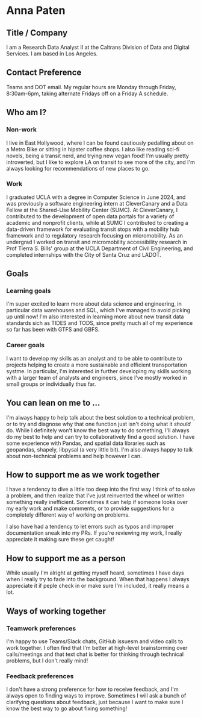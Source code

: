 # Anna Paten

## Title / Company 
I am a Research Data Analyst II at the Caltrans Division of Data and Digital Services. I am based in Los Angeles.

## Contact Preference
Teams and DOT email. My regular hours are Monday through Friday, 8:30am-6pm, taking alternate Fridays off on a Friday A schedule.

## Who am I?

### Non-work
I live in East Hollywood, where I can be found cautiously pedalling about on a Metro Bike or sitting in hipster coffee shops. I also like reading sci-fi novels, being a transit nerd, and trying new vegan food! I'm usually pretty introverted, but I like to explore LA on transit to see more of the city, and I'm always looking for recommendations of new places to go. 

### Work
I graduated UCLA with a degree in Computer Science in June 2024, and was previously a software engineering intern at CleverCanary and a Data Fellow at the Shared-Use Mobility Center (SUMC). At CleverCanary, I contributed to the development of open data portals for a variety of academic and nonprofit clients, while at SUMC I contributed to creating a data-driven framework for evaluating transit stops with a mobility hub framework and to regulatory research focusing on micromobility. As an undergrad I worked on transit and micromobility accessibility research in Prof Tierra S. Bills' group at the UCLA Department of Civil Engineering, and completed internships with the City of Santa Cruz and LADOT. 

## Goals
### Learning goals
I'm super excited to learn more about data science and engineering, in particular data warehouses and SQL, which I've managed to avoid picking up until now! I'm also interested in learning more about new transit data standards sich as TIDES and TODS, since pretty much all of my experience so far has been with GTFS and GBFS.

### Career goals
I want to develop my skills as an analyst and to be able to contribute to projects helping to create a more sustainable and efficient transportation systme. In particular, I'm interested in further developing my skills working with a larger team of analysts and engineers, since I've mostly worked in small groups or individually thus far.

## You can lean on me to …
I'm always happy to help talk about the best solution to a technical problem, or to try and diagnose why that one function just isn't doing what it *should* do. While I definitely won't know the best way to do something, I'll always do my best to help and can try to collaboratively find a good solution. I have some experience with Pandas, and spatial data libraries such as geopandas, shapely, libpysal (a very little bit). I'm also always happy to talk about non-technical problems and help however I can.

## How to support me as we work together
I have a tendency to dive a little too deep into the first way I think of to solve a problem, and then realize that I've just reinvented the wheel or written something really inefficient. Sometimes it can help if someone looks over my early work and make comments, or to provide suggestions for a completely different way of working on problems.

I also have had a tendency to let errors such as typos and improper documentation sneak into my PRs. If you're reviewing my work, I really appreciate it making sure these get caught! 

## How to support me as a person
While usually I'm alright at getting myself heard, sometimes I have days when I really try to fade into the background. When that happens I always appreciate it if peple check in or make sure I'm included, it really means a lot.

## Ways of working together

### Teamwork preferences
I'm happy to use Teams/Slack chats, GitHub issuesm and video calls to work together. I often find that I'm better at high-level brainstorming over calls/meetings and that text chat is better for thinking through technical problems, but I don't really mind! 

### Feedback preferences
I don't have a strong preference for how to receive feedback, and I'm always open to finding ways to improve. Sometimes I will ask a bunch of clarifying questions about feedback, just because I want to make sure I know the best way to go about fixing something!